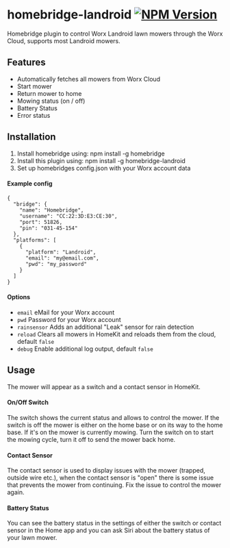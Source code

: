 # homebridge-landroid [![NPM Version](https://img.shields.io/npm/v/homebridge-landroid.svg)](https://www.npmjs.com/package/homebridge-landroid)
Homebridge plugin to control Worx Landroid lawn mowers through the Worx Cloud, supports most Landroid mowers.

## Features
 - Automatically fetches all mowers from Worx Cloud
 - Start mower
 - Return mower to home
 - Mowing status (on / off)
 - Battery Status
 - Error status

## Installation
1. Install homebridge using: npm install -g homebridge
2. Install this plugin using: npm install -g homebridge-landroid
3. Set up homebridges config.json with your Worx account data

#### Example config
```
{
  "bridge": {
    "name": "Homebridge",
    "username": "CC:22:3D:E3:CE:30",
    "port": 51826,
    "pin": "031-45-154"
  },
  "platforms": [
    {
      "platform": "Landroid",
      "email": "my@email.com",
      "pwd": "my_password"
    }
  ]
}
```

#### Options
 - `email` eMail for your Worx account
 - `pwd` Password for your Worx account
 - `rainsensor` Adds an additional "Leak" sensor for rain detection
 - `reload` Clears all mowers in HomeKit and reloads them from the cloud, default `false`
 - `debug` Enable additional log output, default `false`

## Usage
 The mower will appear as a switch and a contact sensor in HomeKit.

#### On/Off Switch
The switch shows the current status and allows to control the mower. If the switch is off the mower is either on the home base or on its way to the home base. If it's on the mower is currently mowing. Turn the switch on to start the mowing cycle, turn it off to send the mower back home.

#### Contact Sensor
The contact sensor is used to display issues with the mower (trapped, outside wire etc.), when the contact sensor is "open" there is some issue that prevents the mower from continuing. Fix the issue to control the mower again.

#### Battery Status
You can see the battery status in the settings of either the switch or contact sensor in the Home app and you can ask Siri about the battery status of your lawn mower.
